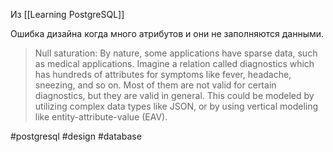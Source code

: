 Из [[Learning PostgreSQL]]

Ошибка дизайна когда много атрибутов и они не заполняются данными.

> Null saturation: By nature, some applications have sparse data, such as medical applications. Imagine a relation called diagnostics which has hundreds of attributes for symptoms like fever, headache, sneezing, and so on. Most of them are not valid for certain diagnostics, but they are valid in general. This could be modeled by utilizing complex data types like JSON, or by using vertical modeling like entity-attribute-value (EAV).

#postgresql #design #database 